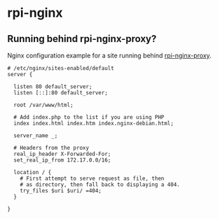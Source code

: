 # rpi-nginx
## Running behind rpi-nginx-proxy?
Nginx configuration example for a site running behind [rpi-nginx-proxy](https://github.com/lroguet/rpi-nginx-proxy).

```
# /etc/nginx/sites-enabled/default
server {

  listen 80 default_server;
  listen [::]:80 default_server;

  root /var/www/html;

  # Add index.php to the list if you are using PHP
  index index.html index.htm index.nginx-debian.html;

  server_name _;

  # Headers from the proxy
  real_ip_header X-Forwarded-For;
  set_real_ip_from 172.17.0.0/16;

  location / {
    # First attempt to serve request as file, then
    # as directory, then fall back to displaying a 404.
    try_files $uri $uri/ =404;
  }

}
```